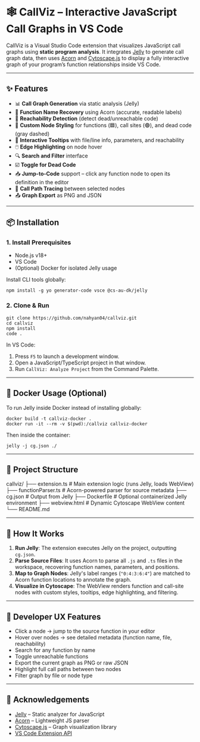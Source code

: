 # 🕸️ CallViz – Interactive JavaScript Call Graphs in VS Code

CallViz is a Visual Studio Code extension that visualizes JavaScript call graphs using **static program analysis**. It integrates [Jelly](https://github.com/cs-au-dk/jelly) to generate call graph data, then uses [Acorn](https://github.com/acornjs/acorn) and [Cytoscape.js](https://js.cytoscape.org/) to display a fully interactive graph of your program’s function relationships inside VS Code.

---

## ✨ Features

- 📊 **Call Graph Generation** via static analysis (Jelly)
- 🧠 **Function Name Recovery** using Acorn (accurate, readable labels)
- 🧭 **Reachability Detection** (detect dead/unreachable code)
- 🎨 **Custom Node Styling** for functions (🟦), call sites (🟢), and dead code (gray dashed)
- 💬 **Interactive Tooltips** with file/line info, parameters, and reachability
- 🖱️ **Edge Highlighting** on node hover
- 🔍 **Search and Filter** interface
- ☑️ **Toggle for Dead Code**
- 📥 **Jump-to-Code** support – click any function node to open its definition in the editor
- 🔄 **Call Path Tracing** between selected nodes
- 📤 **Graph Export** as PNG and JSON

---

## 📦 Installation

### 1. Install Prerequisites

- Node.js v18+
- VS Code
- (Optional) Docker for isolated Jelly usage

Install CLI tools globally:

    npm install -g yo generator-code vsce @cs-au-dk/jelly

### 2. Clone & Run

    git clone https://github.com/nahyan04/callviz.git
    cd callviz
    npm install
    code .

In VS Code:

1. Press `F5` to launch a development window.
2. Open a JavaScript/TypeScript project in that window.
3. Run `CallViz: Analyze Project` from the Command Palette.

---

## 🐳 Docker Usage (Optional)

To run Jelly inside Docker instead of installing globally:

    docker build -t callviz-docker .
    docker run -it --rm -v $(pwd):/callviz callviz-docker

Then inside the container:

    jelly -j cg.json ./

---

## 📂 Project Structure
callviz/
├── extension.ts          # Main extension logic (runs Jelly, loads WebView)
├── functionParser.ts     # Acorn-powered parser for source metadata
├── cg.json               # Output from Jelly
├── Dockerfile            # Optional containerized Jelly environment
├── webview.html          # Dynamic Cytoscape WebView content
└── README.md

---

## 🧠 How It Works

1. **Run Jelly**: The extension executes Jelly on the project, outputting `cg.json`.
2. **Parse Source Files**: It uses Acorn to parse all `.js` and `.ts` files in the workspace, recovering function names, parameters, and positions.
3. **Map to Graph Nodes**: Jelly's label ranges (`"0:4:3:6:4"`) are matched to Acorn function locations to annotate the graph.
4. **Visualize in Cytoscape**: The WebView renders function and call-site nodes with custom styles, tooltips, edge highlighting, and filtering.

---

## 🔧 Developer UX Features

- Click a node → jump to the source function in your editor
- Hover over nodes → see detailed metadata (function name, file, reachability)
- Search for any function by name
- Toggle unreachable functions
- Export the current graph as PNG or raw JSON
- Highlight full call paths between two nodes
- Filter graph by file or node type

---


## 📎 Acknowledgements

- [Jelly](https://github.com/cs-au-dk/jelly) – Static analyzer for JavaScript
- [Acorn](https://github.com/acornjs/acorn) – Lightweight JS parser
- [Cytoscape.js](https://js.cytoscape.org/) – Graph visualization library
- [VS Code Extension API](https://code.visualstudio.com/api)
